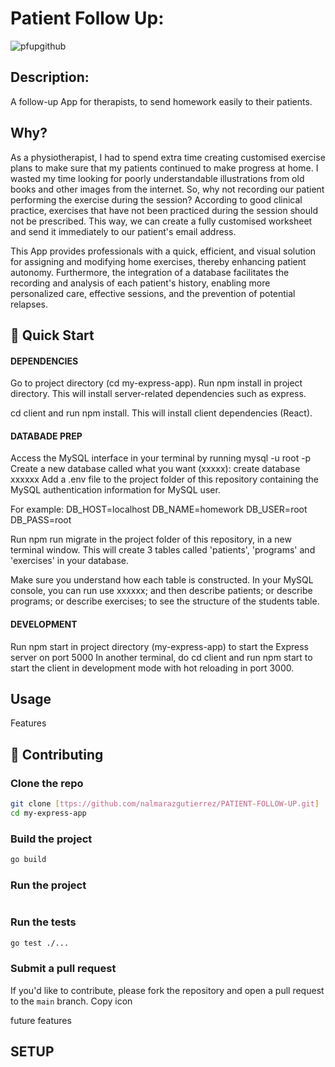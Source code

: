 # Patient Follow Up:
![pfupgithub](https://github.com/nalmarazgutierrez/PATIENT-FOLLOW-UP/assets/113330261/0054d223-16cd-4526-92e0-c62cf735db1a)

## Description:
A follow-up App for therapists, to send homework easily to their patients.

## Why?
As a physiotherapist, I had to spend extra time creating customised exercise plans to make sure that my patients continued to make progress at home. I wasted my time looking for poorly understandable illustrations from old books and other images from the internet. So, why not recording our patient performing the exercise during the session? According to good clinical practice, exercises that have not been practiced during the session should not be prescribed. This way, we can create a fully customised worksheet and send it immediately to our patient's email address.

This App provides professionals with a quick, efficient, and visual solution for assigning and modifying home exercises, thereby enhancing patient autonomy. Furthermore, the integration of a database facilitates the recording and analysis of each patient's history, enabling more personalized care, effective sessions, and the prevention of potential relapses.

## 🚀 Quick Start
#### DEPENDENCIES
Go to project directory (cd my-express-app). 
Run npm install in project directory. This will install server-related dependencies such as express.

cd client and run npm install. This will install client dependencies (React).

#### DATABADE PREP
Access the MySQL interface in your terminal by running mysql -u root -p
Create a new database called what you want (xxxxx): create database xxxxxx
Add a .env file to the project folder of this repository containing the MySQL authentication information for MySQL user. 

For example:
DB_HOST=localhost
DB_NAME=homework
DB_USER=root
DB_PASS=root

Run npm run migrate in the project folder of this repository, in a new terminal window. This will create 3 tables called 'patients', 'programs' and 'exercises' in your database.

Make sure you understand how each table is constructed. In your MySQL console, you can run use xxxxxx; and then describe patients; or describe programs; or describe exercises; to see the structure of the students table.

#### DEVELOPMENT
Run npm start in project directory (my-express-app) to start the Express server on port 5000
In another terminal, do cd client and run npm start to start the client in development mode with hot reloading in port 3000.

## Usage

Features

## 🤝 Contributing

### Clone the repo

```bash
git clone [ttps://github.com/nalmarazgutierrez/PATIENT-FOLLOW-UP.git]
cd my-express-app
```

### Build the project

```bash
go build
```

### Run the project

```bash

```

### Run the tests

```bash
go test ./...
```

### Submit a pull request

If you'd like to contribute, please fork the repository and open a pull request to the `main` branch.
Copy icon



future features

## SETUP
